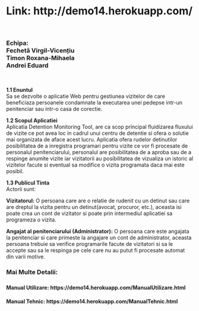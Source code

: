 <h1>Link: http://demo14.herokuapp.com/</h1><br>

<h3>
  Echipa: <br />
   Fechetă Virgil-Vicențiu <br />
   Timon Roxana-Mihaela <br />
   Andrei Eduard <br>
</h3><br>

<b>1.1 Enuntul</b><br>
Sa se dezvolte o aplicatie Web pentru gestiunea vizitelor de care beneficiaza persoanele condamnate la executarea unei pedepse intr-un penitenciar sau intr-o casa de corectie.

<b>1.2 Scopul Aplicatiei</b><br>
Aplicatia Detention Monitoring Tool, are ca scop principal fluidizarea fluxului de vizite ce pot avea loc in cadrul unui centru de detentie si ofera o solutie mai organizata de aface acest lucru.
Aplicatia ofera rudelor detinutilor posibilitatea de a inregistra programari pentru vizite ce vor fi procesate de personalul penitenciarului, personalul are posibilitatea de a aproba sau de a respinge anumite vizite iar vizitatorii au posibilitatea de vizualiza un istoric al vizitelor facute si eventual sa modifice o vizita programata daca mai este posibil.

<b>1.3 Publicul Tinta</b><br>
Actorii sunt:

<b>Vizitatorul:</b> O persoana care are o relatie de rudenit cu un detinut sau care are dreptul la vizita pentru un detinut(avocat, procuror, etc.), aceasta isi poate crea un cont de vizitator si poate prin intermediul aplicatiei sa programeza o vizita.

<b>Angajat al penitenciarului (Administrator):</b> O persoana care este angajata la penitenciar si care primeste la angajare un cont de administrator, aceasta persoana trebuie sa verifice programarile facute de vizitatori si sa le accepte sau sa le respinga pe cele care nu au putut fi procesate automat din varii motive.<br>

<h3>Mai Multe Detalii:<h3>
<h4>Manual Utilizare: https://demo14.herokuapp.com/ManualUtilizare.html<h4>
<h4>Manual Tehnic: https://demo14.herokuapp.com/ManualTehnic.html<h4>
  
